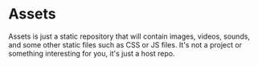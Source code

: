 # Assets
Assets is just a static repository that will contain images, videos, sounds, and some other static files such as CSS or JS files. It's not a project or something interesting for you, it's just a host repo.